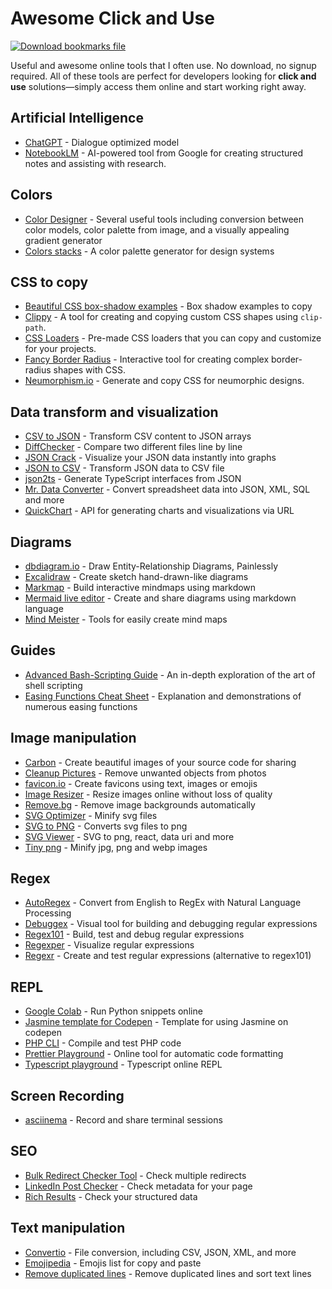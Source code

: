 
# Awesome Click and Use

[![Download bookmarks file](https://img.shields.io/badge/download-bookmarks%20file-orange)](/dist/bookmarks.html)

Useful and awesome online tools that I often use. No download, no signup required. All of these tools are perfect for developers looking for **click and use** solutions—simply access them online and start working right away.

## Artificial Intelligence
* [ChatGPT](https://chat.openai.com/chat) - Dialogue optimized model
* [NotebookLM](https://notebooklm.google.com/) - AI-powered tool from Google for creating structured notes and assisting with research.

## Colors
* [Color Designer](https://colordesigner.io/) - Several useful tools including conversion between color models, color palette from image, and a visually appealing gradient generator
* [Colors stacks](https://lokeshdhakar.com/projects/color-stacks/) - A color palette generator for design systems

## CSS to copy
* [Beautiful CSS box-shadow examples](https://getcssscan.com/css-box-shadow-examples) - Box shadow examples to copy
* [Clippy](https://bennettfeely.com/clippy/) - A tool for creating and copying custom CSS shapes using `clip-path`.
* [CSS Loaders](https://css-loaders.com/classic/) - Pre-made CSS loaders that you can copy and customize for your projects.
* [Fancy Border Radius](https://9elements.github.io/fancy-border-radius/) - Interactive tool for creating complex border-radius shapes with CSS.
* [Neumorphism.io](https://neumorphism.io/#e0e0e0) - Generate and copy CSS for neumorphic designs.

## Data transform and visualization
* [CSV to JSON](https://csvjson.com/) - Transform CSV content to JSON arrays
* [DiffChecker](https://www.diffchecker.com/) - Compare two different files line by line
* [JSON Crack](https://jsoncrack.com/) - Visualize your JSON data instantly into graphs
* [JSON to CSV](https://csvjson.com/json2csv) - Transform JSON data to CSV file
* [json2ts](http://json2ts.com/) - Generate TypeScript interfaces from JSON
* [Mr. Data Converter](https://shancarter.github.io/mr-data-converter/) - Convert spreadsheet data into JSON, XML, SQL and more
* [QuickChart](https://quickchart.io/sandbox) - API for generating charts and visualizations via URL

## Diagrams
* [dbdiagram.io](https://dbdiagram.io/d) - Draw Entity-Relationship Diagrams, Painlessly
* [Excalidraw](https://excalidraw.com/) - Create sketch hand-drawn-like diagrams
* [Markmap](https://markmap.js.org/repl) - Build interactive mindmaps using markdown
* [Mermaid live editor](https://mermaid-js.github.io/mermaid-live-editor/edit) - Create and share diagrams using markdown language
* [Mind Meister](https://www.mindmeister.com/) - Tools for easily create mind maps 

## Guides
* [Advanced Bash-Scripting Guide](https://tldp.org/LDP/abs/html/) - An in-depth exploration of the art of shell scripting
* [Easing Functions Cheat Sheet](https://easings.net/) - Explanation and demonstrations of numerous easing functions

## Image manipulation
* [Carbon](https://carbon.now.sh) - Create beautiful images of your source code for sharing
* [Cleanup Pictures](https://cleanup.pictures/) - Remove unwanted objects from photos
* [favicon.io](https://favicon.io/) - Create favicons using text, images or emojis
* [Image Resizer](https://imageresizer.com/) - Resize images online without loss of quality
* [Remove.bg](https://www.remove.bg/pt-br/upload) - Remove image backgrounds automatically
* [SVG Optimizer](https://svgoptimizer.com/) - Minify svg files
* [SVG to PNG](https://svgtopng.com/) - Converts svg files to png
* [SVG Viewer](https://www.svgviewer.dev/) - SVG to png, react, data uri and more
* [Tiny png](https://tinypng.com/) - Minify jpg, png and webp images

## Regex
* [AutoRegex](https://www.autoregex.xyz/) - Convert from English to RegEx with Natural Language Processing
* [Debuggex](https://www.debuggex.com/) - Visual tool for building and debugging regular expressions
* [Regex101](https://regex101.com/) - Build, test and debug regular expressions
* [Regexper](https://regexper.com/) - Visualize regular expressions
* [Regexr](https://regexr.com/) - Create and test regular expressions (alternative to regex101)

## REPL
* [Google Colab](https://colab.research.google.com/) - Run Python snippets online
* [Jasmine template for Codepen](https://codepen.io/teles/pen/aKrBrg) - Template for using Jasmine on codepen
* [PHP CLI](https://replit.com/languages/php_cli) - Compile and test PHP code
* [Prettier Playground](https://prettier.io/playground/) - Online tool for automatic code formatting
* [Typescript playground](https://www.typescriptlang.org/play) - Typescript online REPL

## Screen Recording
* [asciinema](https://asciinema.org/) - Record and share terminal sessions

## SEO
* [Bulk Redirect Checker Tool](https://www.redirect-checker.org/bulk-redirect-checker.php) - Check multiple redirects
* [LinkedIn Post Checker](https://www.linkedin.com/post-inspector/inspect/teles.dev.br) - Check metadata for your page
* [Rich Results](https://search.google.com/test/rich-results) - Check your structured data

## Text manipulation
* [Convertio](https://convertio.co/pt/) - File conversion, including CSV, JSON, XML, and more
* [Emojipedia](https://emojipedia.org/) - Emojis list for copy and paste
* [Remove duplicated lines](https://www.textfixer.com/tools/remove-duplicate-lines.php) - Remove duplicated lines and sort text lines
